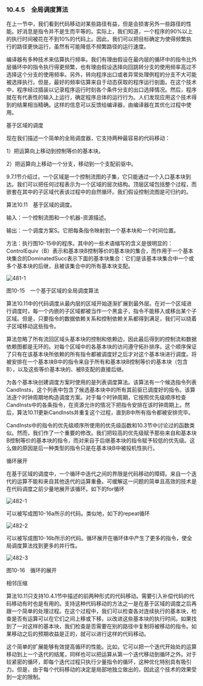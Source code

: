 ### 10.4.5　全局调度算法

在上一节中，我们看到代码移动对某些路径有益，但是会损害另外一些路径的性能。好消息是指令并不是生而平等的。实际上，我们知道，一个程序的90%以上的执行时间被花在不到10%的代码上。因此，我们可以把目标确定为使得频繁执行的路径更快运行，虽然有可能降低不频繁路径的运行速度。

编译器有多种技术来估算执行频率。我们有理由假设在最内层的循环中的指令比外层循环中的指令执行得更频繁，也有理由假设选择向回跳转分支的使用频率高过不选择这个分支的使用频率。另外，转向程序出口或者异常处理例程的分支不大可能被选择执行。但是，最好的频率估算来自于动态获取的程序运行剖面。在这个技术中，程序经过插装以记录程序运行时刻各个条件分支的出口选择情况。然后，程序就在有代表性的输入上运行，确定程序总体的运行行为。人们发现应用这个技术得到的结果相当精确。这样的信息可以反馈给编译器，由编译器在其优化过程中使用。

基于区域的调度

现在我们描述一个简单的全局调度器，它支持两种最容易的代码移动：

1）把运算向上移动到控制等价的基本块。

2）把运算向上移动一个分支，移动到一个支配前驱中。

9.7.1节介绍过，一个区域是一个控制流图的子集，它只能通过一个入口基本块到达。我们可以把任何过程表示为一个区域的层次结构。顶层区域包括整个过程，而嵌套在其中的子区域代表该过程中的自然循环。我们假设控制流图是可归约的。

算法10.11　基于区域的调度。

输入：一个控制流图和一个机器-资源描述。

输出：一个调度方案S。它把每条指令映射到一个基本块和一个时间位置。

方法：执行图10-15中的程序。其中的一些术语缩写的含义是很明显的：ControlEquiv（B）表示和基本块B控制等价的基本块的集合，而作用于一个基本块集合的DominatedSucc表示下面的基本块集合：它们是该基本块集合中一个或多个基本块的后继，且被该集合中的所有基本块支配。

![481-1](../Images/image04817.jpeg)

图10-15　一个基于区域的全局调度算法

算法10.11中的代码调度从最内层的区域开始逐渐扩展到最外层。在对一个区域进行调度时，每一个内嵌的子区域都被当作一个黑盒子，指令不能移入或移出某个子区域。但是，只要指令的数据依赖关系和控制依赖关系都得到满足，我们可以绕着子区域移动这些指令。

算法忽略了所有流回区域头基本块的控制和依赖边，因此最后得到的控制流和数据依赖图都是无环的。对每个区域中的各基本块的访问遵守拓扑排序。这个顺序保证了只有在该基本块所依赖的所有指令都被调度好之后才对这个基本块进行调度。将被安排在一个基本块B中的指令来自于所有和基本块B控制等价的基本块（包含B），以及这些等价基本块的、被B支配的直接后继。

为各个基本块创建调度方案时使用的是列表调度算法。该算法有一个候选指令列表CandInsts，这个列表中包含了候选基本块中的所有其前驱已调度好的指令。该算法逐个时钟周期地构造调度方案。对于每个时钟周期，它按照优先级顺序检查CandInsts中的各条指令，在资源允许的情况下把指令安排在该时钟周期上。然后，算法10.11更新CandInsts并重复这个过程，直到B中所有指令都被安排完毕。

CandInsts中的指令的优先级顺序所使用的优先级函数和10.3节中讨论过的函数类似。然而，我们作了一个重要的修改。我们把较高的优先级赋予那些来自和基本块B控制等价的基本块的指令，而对来自于后继基本块的指令赋予较低的优先级。这么做的原因是后一种类型的指令只是在基本块B中被投机性执行。

循环展开

在基于区域的调度中，一个循环中迭代之间的界限是代码移动的障碍。来自一个迭代的运算不能和来自其他迭代的运算重叠。可缓解这一问题的简单且高效的技术是在代码调度之前少量地展开该循环。如下的for循环

![482-1](../Images/image04818.jpeg)

可以被写成图10-16a所示的代码。类似地，如下的repeat循环

![482-2](../Images/image04819.jpeg)

可以被写成图10-16b所示的代码。循环展开在循环体中产生了更多的指令，使全局调度算法找到更多的并行性。

![482-3](../Images/image04820.jpeg)

图10-16　循环的展开

相邻压缩

算法10.11只支持10.4.1节中描述的前两种形式的代码移动。需要引入补偿代码的代码移动有时也是有用的。支持这种代码移动的方法之一是在基于区域的调度之后再跟一个简单的处理过程。在这个过程中，我们可以检查各对连续执行的基本块，检查是否有运算可以在它们之间上移或下移，以改进这些基本块的执行时间。如果找到了一对这样的基本块，我们检查是否需要在别的路径中复制将被移动的指令。如果移动之后的预期收益是正的，就可以进行这样的代码移动。

这个简单的扩展能够有效提高循环的性能。比如，它可以把一个迭代开始处的运算移动到上一个迭代的结尾，同样也可以把运算从第一个迭代移动到循环之外。对于较紧密的循环，即每个迭代过程只执行少量指令的循环，这种优化特别具有吸引力。但是，由于每个代码移动的决定是局部地独立做出的，因此这个技术的效果受到一定的限制。